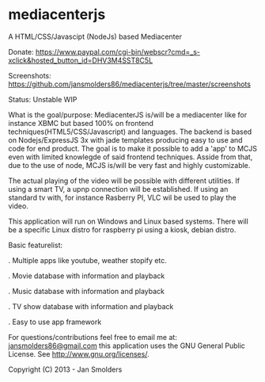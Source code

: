 mediacenterjs
=============

A HTML/CSS/Javascipt (NodeJs) based Mediacenter

Donate: https://www.paypal.com/cgi-bin/webscr?cmd=_s-xclick&hosted_button_id=DHV3M4SST8C5L

Screenshots: https://github.com/jansmolders86/mediacenterjs/tree/master/screenshots

Status: Unstable WIP

What is the goal/purpose:
MediacenterJS is/will be a mediacenter like for instance XBMC but based 100% on frontend techniques(HTML5/CSS/Javascript) and languages.
The backend is based on Nodejs/ExpressJS 3x with jade templates producing easy to use and code for end product. 
The goal is to make it possible to add a 'app' to MCJS even with limited knowlegde of said frontend techniques.
Asside from that, due to the use of node, MCJS is/will be very fast and highly customizable.

The actual playing of the video will be possible with different utilities. 
If using a smart TV, a upnp connection will be established. If using an standard tv with, for instance Rasberry PI, VLC wil be used to play the video. 

This application will run on Windows and Linux based systems. 
There will be a specific Linux distro for raspberry pi using a kiosk, debian distro.

Basic featurelist:

 . Multiple apps like youtube, weather stopify etc.
 
 . Movie database with information and playback
 
 . Music database with information and playback
 
 . TV show database with information and playback 
 
 . Easy to use app framework
 
For questions/contributions feel free to email me at: jansmolders86@gmail.com
this application uses the GNU General Public License. See <http://www.gnu.org/licenses/>.

Copyright (C) 2013 - Jan Smolders
